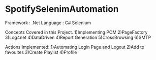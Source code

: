 # SpotifySelenimAutomation

Framework : .Net Language : C# Selenium

Concepts Covered in this Project.
1)Implementing POM 
2)PageFactory 
3)Log4net
4)DataDriven
4)Report Generation 
5)CrossBrowsing
6)SMTP

Actions Implemented:
1)Automating Login Page and Logout
2)Add to favouites
3)Create Playlist
4)Profile
